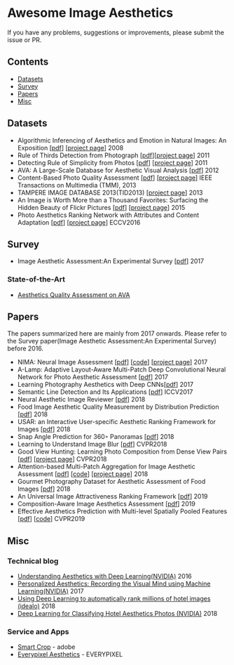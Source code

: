 # Awesome Image Aesthetics

If you have any problems, suggestions or improvements, please submit the issue or PR.

## Contents
* [Datasets](#datasets)
* [Survey](#Survey)
* [Papers](#papers)
* [Misc](#misc)


## Datasets
- Algorithmic Inferencing of Aesthetics and Emotion in Natural Images: An Exposition [[pdf](http://infolab.stanford.edu/~wangz/project/imsearch/Aesthetics/ICIP08/datta.pdf)] [[project page](http://ritendra.weebly.com/aesthetics-datasets.html)] 2008
- Rule of Thirds Detection from Photograph [[pdf](http://web.cecs.pdx.edu/~fliu/papers/ism2011.pdf)][[project page](http://web.cecs.pdx.edu/~fliu/project/thirdsrule.htm)] 2011
- Detecting Rule of Simplicity from Photos [[pdf](http://web.cecs.pdx.edu/~fliu/papers/acmmm2012.pdf)] [[project page](http://web.cecs.pdx.edu/~fliu/project/simplicity/)] 2011
- AVA: A Large-Scale Database for Aesthetic Visual Analysis [[pdf](http://refbase.cvc.uab.es/files/MMP2012a.pdf)] 2012
- Content-Based Photo Quality Assessment [[pdf](http://www.ee.cuhk.edu.hk/~xgwang/papers/tangLWtmm13.pdf)] [[project page](http://mmlab.ie.cuhk.edu.hk/project_photo_quality.html)] IEEE Transactions on Multimedia (TMM), 2013
- TAMPERE IMAGE DATABASE 2013(TID2013) [[project page](http://www.ponomarenko.info/tid2013.htm)] 2013
- An Image is Worth More than a Thousand Favorites:
Surfacing the Hidden Beauty of Flickr Pictures [[pdf](http://www.di.unito.it/~schifane/papers/icwsm15beauty.pdf)] [[project page](http://www.di.unito.it/~schifane/dataset/beauty-icwsm15/)] 2015
- Photo Aesthetics Ranking Network with Attributes and Content Adaptation [[pdf](http://users.eecs.northwestern.edu/~xsh835/assets/eccv2016_aesthetics.pdf)] [[project page](https://www.ics.uci.edu/~skong2/aesthetics.html)] ECCV2016


## Survey
- Image Aesthetic Assessment:An Experimental Survey [[pdf](https://arxiv.org/pdf/1610.00838.pdf)] 2017

### State-of-the-Art
- [Aesthetics Quality Assessment on AVA](https://paperswithcode.com/sota/aesthetics-quality-assessment-on-ava) 

## Papers

The papers summarized here are mainly from 2017 onwards.
Please refer to the Survey paper(Image Aesthetic Assessment:An Experimental Survey) before 2016.

- NIMA: Neural Image Assessment [[pdf](https://arxiv.org/pdf/1709.05424v2.pdf)] [[code](https://github.com/idealo/image-quality-assessment)] [[project page](https://ai.googleblog.com/2017/12/introducing-nima-neural-image-assessment.html)] 2017
- A-Lamp: Adaptive Layout-Aware Multi-Patch Deep Convolutional Neural
Network for Photo Aesthetic Assessment [[pdf](https://arxiv.org/pdf/1704.00248v1.pdf)] 2017
- Learning Photography Aesthetics with Deep CNNs[[pdf](https://arxiv.org/pdf/1707.03981.pdf)] 2017
- Semantic Line Detection and Its Applications [[pdf](http://openaccess.thecvf.com/content_ICCV_2017/papers/Lee_Semantic_Line_Detection_ICCV_2017_paper.pdf)] ICCV2017
- Neural Aesthetic Image Reviewer [[pdf](https://arxiv.org/pdf/1802.10240.pdf)] 2018
- Food Image Aesthetic Quality Measurement by Distribution Prediction [[pdf](http://cs230.stanford.edu/projects_spring_2018/reports/8290634.pdf)] 2018
- USAR: an Interactive User-specific Aesthetic Ranking Framework for Images [[pdf](https://arxiv.org/pdf/1805.01091.pdf)] 2018
- Snap Angle Prediction for 360◦ Panoramas [[pdf](https://arxiv.org/pdf/1804.00126.pdf)] 2018
- Learning to Understand Image Blur [[pdf](http://users.eecs.northwestern.edu/~xsh835/assets/cvpr2018_smartblur.pdf)] CVPR2018
- Good View Hunting: Learning Photo Composition from Dense View Pairs [[pdf](http://openaccess.thecvf.com/content_cvpr_2018/CameraReady/3063.pdf)] [[project page](http://www.zijunwei.org/VPN_CVPR2018.html)] CVPR2018
- Attention-based Multi-Patch Aggregation for
Image Aesthetic Assessment [[pdf](http://chongyangma.com/publications/am/2018_am_paper.pdf)] [[code](https://github.com/Openning07/MPADA)] [[project page](http://chongyangma.com/publications/am/index.html)] 2018
- Gourmet Photography Dataset for Aesthetic Assessment
of Food Images [[pdf](http://chongyangma.com/publications/gp/2018_gp_paper.pdf)] 2018
- An Universal Image Attractiveness Ranking Framework [[pdf](https://arxiv.org/pdf/1805.00309.pdf)] 2019
- Composition-Aware Image Aesthetics Assessment [[pdf](https://arxiv.org/pdf/1907.10801.pdf)] 2019
- Effective Aesthetics Prediction with Multi-level Spatially Pooled Features [[pdf](https://arxiv.org/pdf/1904.01382v1.pdf)] [[code](https://github.com/subpic/ava-mlsp)] CVPR2019


## Misc
### Technical blog
- [Understanding Aesthetics with Deep Learning(NVIDIA)](https://devblogs.nvidia.com/understanding-aesthetics-deep-learning/) 2016
- [Personalized Aesthetics: Recording the Visual Mind using Machine Learning(NVIDIA)](https://devblogs.nvidia.com/personalized-aesthetics-machine-learning/) 2017
- [Using Deep Learning to automatically rank millions of hotel images (idealo)](https://medium.com/idealo-tech-blog/using-deep-learning-to-automatically-rank-millions-of-hotel-images-c7e2d2e5cae2) 2018
- [Deep Learning for Classifying Hotel Aesthetics Photos (NVIDIA)](https://devblogs.nvidia.com/deep-learning-hotel-aesthetics-photos/) 2018



### Service and Apps
- [Smart Crop](https://www.adobe.com/marketing/experience-manager-assets/smart-crop.html#) - adobe
- [Everypixel Aesthetics](https://www.everypixel.com/aesthetics) - EVERYPIXEL
